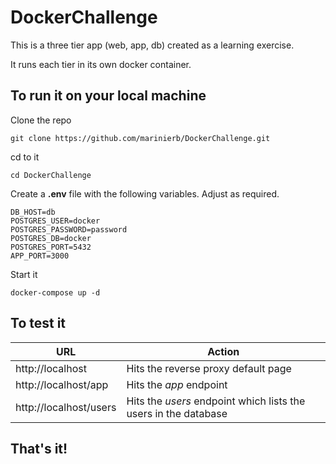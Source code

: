 # DockerChallenge

This is a three tier app (web, app, db) created as a learning exercise.

It runs each tier in its own docker container.

## To run it on your local machine

Clone the repo

    git clone https://github.com/marinierb/DockerChallenge.git

cd to it

    cd DockerChallenge

Create a **.env** file with the following variables. Adjust as required.

    DB_HOST=db
    POSTGRES_USER=docker
    POSTGRES_PASSWORD=password
    POSTGRES_DB=docker
    POSTGRES_PORT=5432
    APP_PORT=3000
    
Start it

    docker-compose up -d
    
## To test it

URL | Action
--- | ---
http://localhost | Hits the reverse proxy default page
http://localhost/app | Hits the *app* endpoint
http://localhost/users | Hits the *users* endpoint which lists the users in the database

## That's it!
